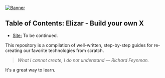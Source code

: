 [![Banner](https://codecrafters.io/images/byox-banner.gif)](https://codecrafters.io/github-banner)

## Table of Contents: Elizar - Build your own X
- [Site:](https://shadowsilver07.github.io/Elizar---Build-your-own-X/)
To be continued.


This repository is a compilation of well-written, step-by-step guides for re-creating our favorite technologies from scratch.

> _What I cannot create, I do not understand — Richard Feynman._

It's a great way to learn.

